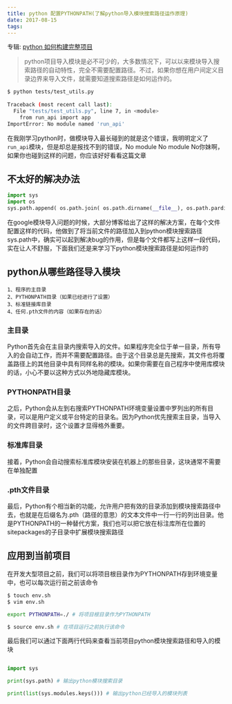 ```yaml
---
title: python 配置PYTHONPATH(了解python导入模块搜索路径运作原理)
date: 2017-08-15
tags:
---
```


专辑: [python 如何构建完整项目](/python/2017/08/15/album-build-project)

> python项目导入模块是必不可少的，大多数情况下，可以以来模块导入搜索路径的自动特性，完全不需要配置路径。不过，如果你想在用户间定义目录边界来导入文件，就需要知道搜索路径是如何运作的。

```bash
$ python tests/test_utils.py   
                                                                   
Traceback (most recent call last):
  File "tests/test_utils.py", line 7, in <module>
    from run_api import app
ImportError: No module named 'run_api'

```
在我刚学习python时，做模块导入最长碰到的就是这个错误，我明明定义了```run_api```模块，但是却总是报找不到的错误，No module No module No你妹啊，如果你也碰到这样的问题，你应该好好看看这篇文章

## 不太好的解决办法
```python
import sys
import os
sys.path.append( os.path.join( os.path.dirname(__file__), os.path.pardir ) )
```
在google模块导入问题的时候，大部分博客给出了这样的解决方案，在每个文件配置这样的代码，他做到了将当前文件的路径加入到python模块搜索路径sys.path中，确实可以起到解决bug的作用，但是每个文件都写上这样一段代码，实在让人不舒服，下面我们还是来学习下python模块搜索路径是如何运作的

## python从哪些路径导入模块
```
1、程序的主目录
2、PYTHONPATH目录（如果已经进行了设置）
3、标准链接库目录
4、任何.pth文件的内容（如果存在的话）
```

### 主目录
Python首先会在主目录内搜索导入的文件。如果程序完全位于单一目录，所有导入的会自动工作，而并不需要配置路径。由于这个目录总是先搜索，其文件也将覆盖路径上的其他目录中具有同样名称的模块。如果你需要在自己程序中使用库模块的话，小心不要以这种方式以外地隐藏库模块。

### PYTHONPATH目录
之后，Python会从左到右搜索PYTHONPATH环境变量设置中罗列出的所有目录，可以是用户定义或平台特定的目录名。因为Python优先搜索主目录，当导入的文件跨目录时，这个设置才显得格外重要。

### 标准库目录
接着，Python会自动搜索标准库模块安装在机器上的那些目录，这块通常不需要在单独配置

### .pth文件目录
最后，Python有个相当新的功能，允许用户把有效的目录添加到模块搜索路径中去，也就是在后缀名为.pth（路径的意思）的文本文件中一行一行的列出目录。他是PYTHONPATH的一种替代方案，我们也可以把它放在标注库所在位置的sitepackages的子目录中扩展模块搜索路径

## 应用到当前项目
在开发大型项目之前，我们可以将项目根目录作为PYTHONPATH存到环境变量中，也可以每次运行前之前该命令
```bash
$ touch env.sh
$ vim env.sh

export PYTHONPATH=./ # 将项目根目录作为PYTHONPATH

$ source env.sh # 在项目运行之前执行该命令
```
最后我们可以通过下面两行代码来查看当前项目python模块搜索路径和导入的模块
```python

import sys

print(sys.path) # 输出python模块搜索目录

print(list(sys.modules.keys())) # 输出python已经导入的模块列表 
```